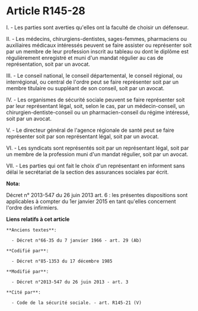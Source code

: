 # Article R145-28

I. - Les parties sont averties qu'elles ont la faculté de choisir un défenseur.

II. - Les médecins, chirurgiens-dentistes, sages-femmes, pharmaciens ou auxiliaires médicaux intéressés peuvent se faire
assister ou représenter soit par un membre de leur profession inscrit au tableau ou dont le diplôme est régulièrement
enregistré et muni d'un mandat régulier au cas de représentation, soit par un avocat.

III. - Le conseil national, le conseil départemental, le conseil régional, ou interrégional, ou central de l'ordre peut se
faire représenter soit par un membre titulaire ou suppléant de son conseil, soit par un avocat.

IV. - Les organismes de sécurité sociale peuvent se faire représenter soit par leur représentant légal, soit, selon le cas,
par un médecin-conseil, un chirurgien-dentiste-conseil ou un pharmacien-conseil du régime intéressé, soit par un avocat.

V. - Le directeur général de l'agence régionale de santé peut se faire représenter soit par son représentant légal, soit par
un avocat.

VI. - Les syndicats sont représentés soit par un représentant légal, soit par un membre de la profession muni d'un mandat
régulier, soit par un avocat.

VII. - Les parties qui ont fait le choix d'un représentant en informent sans délai le secrétariat de la section des
assurances sociales par écrit.

**Nota:**

Décret n° 2013-547 du 26 juin 2013 art. 6 : les présentes dispositions sont applicables à compter du 1er janvier 2015 en tant
qu'elles concernent l'ordre des infirmiers.

**Liens relatifs à cet article**

	**Anciens textes**:

	  - Décret n°66-35 du 7 janvier 1966 - art. 29 (Ab)

	**Codifié par**:

	  - Décret n°85-1353 du 17 décembre 1985

	**Modifié par**:

	  - Décret n°2013-547 du 26 juin 2013 - art. 3

	**Cité par**:

	  - Code de la sécurité sociale. - art. R145-21 (V)
